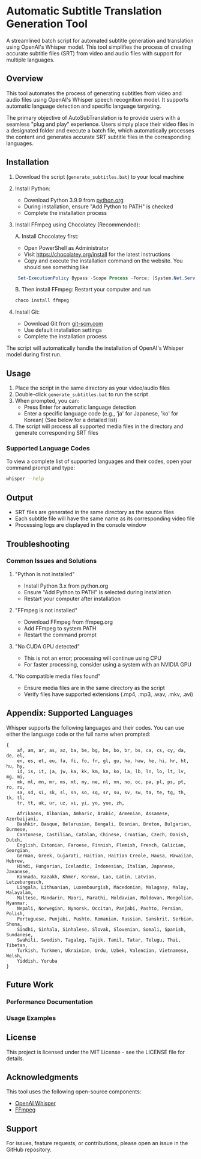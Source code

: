 # Automatic Subtitle Translation Generation Tool

A streamlined batch script for automated subtitle generation and translation using OpenAI's Whisper model. This tool simplifies the process of creating accurate subtitle files (SRT) from video and audio files with support for multiple languages.

## Overview

This tool automates the process of generating subtitles from video and audio files using OpenAI's Whisper speech recognition model. It supports automatic language detection and specific language targeting.

The primary objective of AutoSubTranslation is to provide users with a seamless "plug and play" experience. Users simply place their video files in a designated folder and execute a batch file, which automatically processes the content and generates accurate SRT subtitle files in the corresponding languages.

## Installation

1. Download the script (`generate_subtitles.bat`) to your local machine

2. Install Python:
   - Download Python 3.9.9 from [python.org](https://www.python.org/downloads/release/python-399/)
   - During installation, ensure "Add Python to PATH" is checked
   - Complete the installation process

3. Install FFmpeg using Chocolatey (Recommended):
   
   A. Install Chocolatey first:
   - Open PowerShell as Administrator
   - Visit https://chocolatey.org/install for the latest instructions
   - Copy and execute the installation command on the website. You should see something like 
   ```powershell
    Set-ExecutionPolicy Bypass -Scope Process -Force; [System.Net.ServicePointManager]::SecurityProtocol = [System.Net.ServicePointManager]::SecurityProtocol -bor 3072; iex ((New-Object System.Net.WebClient).DownloadString('https://community.chocolatey.org/install.ps1'))
   ```

   B. Then install FFmpeg:
   Restart your computer and run    
   ```powershell
   choco install ffmpeg
   ```

4. Install Git:
   - Download Git from [git-scm.com](https://git-scm.com/downloads)
   - Use default installation settings
   - Complete the installation process

The script will automatically handle the installation of OpenAI's Whisper model during first run.

## Usage

1. Place the script in the same directory as your video/audio files
2. Double-click `generate_subtitles.bat` to run the script
3. When prompted, you can:
   - Press Enter for automatic language detection
   - Enter a specific language code (e.g., 'ja' for Japanese, 'ko' for Korean) (See below for a detailed list)
4. The script will process all supported media files in the directory and generate corresponding SRT files

### Supported Language Codes

To view a complete list of supported languages and their codes, open your command prompt and type:
```bash
whisper --help
```

## Output

- SRT files are generated in the same directory as the source files
- Each subtitle file will have the same name as its corresponding video file
- Processing logs are displayed in the console window

## Troubleshooting

### Common Issues and Solutions

1. "Python is not installed"
   - Install Python 3.x from python.org
   - Ensure "Add Python to PATH" is selected during installation
   - Restart your computer after installation

2. "FFmpeg is not installed"
   - Download FFmpeg from ffmpeg.org
   - Add FFmpeg to system PATH
   - Restart the command prompt

3. "No CUDA GPU detected"
   - This is not an error; processing will continue using CPU
   - For faster processing, consider using a system with an NVIDIA GPU

4. "No compatible media files found"
   - Ensure media files are in the same directory as the script
   - Verify files have supported extensions (.mp4, .mp3, .wav, .mkv, .avi)


## Appendix: Supported Languages

Whisper supports the following languages and their codes. You can use either the language code or the full name when prompted:

```
{
    af, am, ar, as, az, ba, be, bg, bn, bo, br, bs, ca, cs, cy, da, de, el, 
    en, es, et, eu, fa, fi, fo, fr, gl, gu, ha, haw, he, hi, hr, ht, hu, hy,
    id, is, it, ja, jw, ka, kk, km, kn, ko, la, lb, ln, lo, lt, lv, mg, mi,
    mk, ml, mn, mr, ms, mt, my, ne, nl, nn, no, oc, pa, pl, ps, pt, ro, ru,
    sa, sd, si, sk, sl, sn, so, sq, sr, su, sv, sw, ta, te, tg, th, tk, tl,
    tr, tt, uk, ur, uz, vi, yi, yo, yue, zh,
    
    Afrikaans, Albanian, Amharic, Arabic, Armenian, Assamese, Azerbaijani,
    Bashkir, Basque, Belarusian, Bengali, Bosnian, Breton, Bulgarian, Burmese,
    Cantonese, Castilian, Catalan, Chinese, Croatian, Czech, Danish, Dutch,
    English, Estonian, Faroese, Finnish, Flemish, French, Galician, Georgian,
    German, Greek, Gujarati, Haitian, Haitian Creole, Hausa, Hawaiian, Hebrew,
    Hindi, Hungarian, Icelandic, Indonesian, Italian, Japanese, Javanese,
    Kannada, Kazakh, Khmer, Korean, Lao, Latin, Latvian, Letzeburgesch,
    Lingala, Lithuanian, Luxembourgish, Macedonian, Malagasy, Malay, Malayalam,
    Maltese, Mandarin, Maori, Marathi, Moldavian, Moldovan, Mongolian, Myanmar,
    Nepali, Norwegian, Nynorsk, Occitan, Panjabi, Pashto, Persian, Polish,
    Portuguese, Punjabi, Pushto, Romanian, Russian, Sanskrit, Serbian, Shona,
    Sindhi, Sinhala, Sinhalese, Slovak, Slovenian, Somali, Spanish, Sundanese,
    Swahili, Swedish, Tagalog, Tajik, Tamil, Tatar, Telugu, Thai, Tibetan,
    Turkish, Turkmen, Ukrainian, Urdu, Uzbek, Valencian, Vietnamese, Welsh,
    Yiddish, Yoruba
}
```


## Future Work

### Performance Documentation

### Usage Examples

## License

This project is licensed under the MIT License - see the LICENSE file for details.

## Acknowledgments

This tool uses the following open-source components:
- [OpenAI Whisper](https://github.com/openai/whisper)
- [FFmpeg](https://www.ffmpeg.org/)

## Support

For issues, feature requests, or contributions, please open an issue in the GitHub repository.